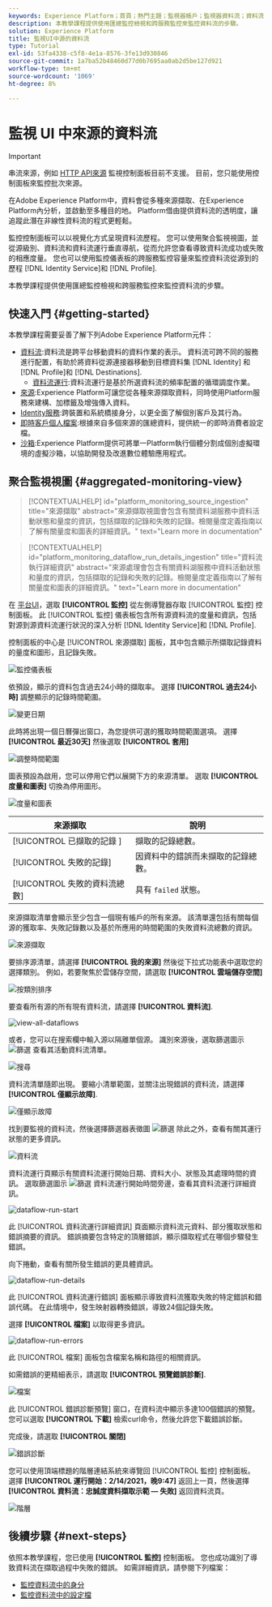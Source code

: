 ```yaml
---
keywords: Experience Platform；首頁；熱門主題；監視器帳戶；監視器資料流；資料流；源
description: 本教學課程提供使用匯總監控檢視和跨服務監控來監控資料流的步驟。
solution: Experience Platform
title: 監視UI中源的資料流
type: Tutorial
exl-id: 53fa4338-c5f8-4e1a-8576-3fe13d930846
source-git-commit: 1a7ba52b48460d77d0b7695aa0ab2d5be127d921
workflow-type: tm+mt
source-wordcount: '1069'
ht-degree: 8%

---
```


# 監視 UI 中來源的資料流

>[!IMPORTANT]
>
>串流來源，例如 [HTTP API來源](../../sources/connectors/streaming/http.md) 監視控制面板目前不支援。 目前，您只能使用控制面板來監控批次來源。

在Adobe Experience Platform中，資料會從多種來源擷取、在Experience Platform內分析，並啟動至多種目的地。 Platform借由提供資料流的透明度，讓追蹤此潛在非線性資料流的程式更輕鬆。

監控控制面板可以以視覺化方式呈現資料流歷程。 您可以使用聚合監視視圖，並從源級別、資料流和資料流運行垂直導航，從而允許您查看導致資料流成功或失敗的相應度量。 您也可以使用監控儀表板的跨服務監控容量來監控資料流從源到的歷程 [!DNL Identity Service]和 [!DNL Profile].

本教學課程提供使用匯總監控檢視和跨服務監控來監控資料流的步驟。

## 快速入門 {#getting-started}

本教學課程需要妥善了解下列Adobe Experience Platform元件：

* [資料流](../home.md):資料流是跨平台移動資料的資料作業的表示。 資料流可跨不同的服務進行配置，有助於將資料從源連接器移動到目標資料集 [!DNL Identity] 和 [!DNL Profile]和 [!DNL Destinations].
   * [資料流運行](../../sources/notifications.md):資料流運行是基於所選資料流的頻率配置的循環調度作業。
* [來源](../../sources/home.md):Experience Platform可讓您從各種來源擷取資料，同時使用Platform服務來建構、加標籤及增強傳入資料。
* [Identity服務](../../identity-service/home.md):跨裝置和系統橋接身分，以更全面了解個別客戶及其行為。
* [即時客戶個人檔案](../../profile/home.md):根據來自多個來源的匯總資料，提供統一的即時消費者設定檔。
* [沙箱](../../sandboxes/home.md):Experience Platform提供可將單一Platform執行個體分割成個別虛擬環境的虛擬沙箱，以協助開發及改進數位體驗應用程式。

## 聚合監視視圖 {#aggregated-monitoring-view}

>[!CONTEXTUALHELP]
>id="platform_monitoring_source_ingestion"
>title="來源擷取"
>abstract="來源擷取視圖會包含有關資料湖服務中資料活動狀態和量度的資訊，包括擷取的記錄和失敗的記錄。檢閱量度定義指南以了解有關量度和圖表的詳細資訊。"
>text="Learn more in documentation"

>[!CONTEXTUALHELP]
>id="platform_monitoring_dataflow_run_details_ingestion"
>title="資料流執行詳細資訊"
>abstract="來源處理會包含有關資料湖服務中資料活動狀態和量度的資訊，包括擷取的記錄和失敗的記錄。檢閱量度定義指南以了解有關量度和圖表的詳細資訊。"
>text="Learn more in documentation"

在 [平台UI](https://platform.adobe.com)，選取 **[!UICONTROL 監控]** 從左側導覽器存取 [!UICONTROL 監控] 控制面板。 此 [!UICONTROL 監控] 儀表板包含所有源資料流的度量和資訊，包括對源到源資料流運行狀況的深入分析 [!DNL Identity Service]和 [!DNL Profile].

控制面板的中心是 [!UICONTROL 來源擷取] 面板，其中包含顯示所擷取記錄資料的量度和圖形，且記錄失敗。

![監控儀表板](../assets/ui/monitor-sources/monitoring-dashboard.png)

依預設，顯示的資料包含過去24小時的擷取率。 選擇 **[!UICONTROL 過去24小時]** 調整顯示的記錄時間範圍。

![變更日期](../assets/ui/monitor-sources/change-date.png)

此時將出現一個日曆彈出窗口，為您提供可選的獲取時間範圍選項。 選擇 **[!UICONTROL 最近30天]** 然後選取 **[!UICONTROL 套用]**

![調整時間範圍](../assets/ui/monitor-sources/adjust-timeframe.png)

圖表預設為啟用，您可以停用它們以展開下方的來源清單。 選取 **[!UICONTROL 度量和圖表]** 切換為停用圖形。

![度量和圖表](../assets/ui/monitor-sources/metrics-graphs.png)

| 來源擷取 | 說明 |
| ---------------- | ----------- |
| [!UICONTROL 已擷取的記錄 ] | 擷取的記錄總數。 |
| [!UICONTROL 失敗的記錄] | 因資料中的錯誤而未擷取的記錄總數。 |
| [!UICONTROL 失敗的資料流總數] | 具有 `failed` 狀態。 |

來源擷取清單會顯示至少包含一個現有帳戶的所有來源。 該清單還包括有關每個源的獲取率、失敗記錄數以及基於所應用的時間範圍的失敗資料流總數的資訊。

![來源擷取](../assets/ui/monitor-sources/source-ingestion.png)

要排序源清單，請選擇 **[!UICONTROL 我的來源]** 然後從下拉式功能表中選取您的選擇類別。 例如，若要聚焦於雲儲存空間，請選取  **[!UICONTROL 雲端儲存空間]**

![按類別排序](../assets/ui/monitor-sources/sort-by-category.png)

要查看所有源的所有現有資料流，請選擇 **[!UICONTROL 資料流]**.

![view-all-dataflows](../assets/ui/monitor-sources/view-all-dataflows.png)

或者，您可以在搜索欄中輸入源以隔離單個源。 識別來源後，選取篩選圖示 ![篩選](../assets/ui/monitor-sources/filter.png) 查看其活動資料流清單。

![搜尋](../assets/ui/monitor-sources/search.png)

資料流清單隨即出現。 要縮小清單範圍，並關注出現錯誤的資料流，請選擇 **[!UICONTROL 僅顯示故障]**.

![僅顯示故障](../assets/ui/monitor-sources/show-failures-only.png)

找到要監視的資料流，然後選擇篩選器表徵圖 ![篩選](../assets/ui/monitor-sources/filter.png) 除此之外，查看有關其運行狀態的更多資訊。

![資料流](../assets/ui/monitor-sources/dataflow.png)

資料流運行頁顯示有關資料流運行開始日期、資料大小、狀態及其處理時間的資訊。 選取篩選圖示 ![篩選](../assets/ui/monitor-sources/filter.png) 資料流運行開始時間旁邊，查看其資料流運行詳細資訊。

![dataflow-run-start](../assets/ui/monitor-sources/dataflow-run-start.png)

此 [!UICONTROL 資料流運行詳細資訊] 頁面顯示資料流元資料、部分獲取狀態和錯誤摘要的資訊。 錯誤摘要包含特定的頂層錯誤，顯示擷取程式在哪個步驟發生錯誤。

向下捲動，查看有關所發生錯誤的更具體資訊。

![dataflow-run-details](../assets/ui/monitor-sources/dataflow-run-details.png)

此 [!UICONTROL 資料流運行錯誤] 面板顯示導致資料流獲取失敗的特定錯誤和錯誤代碼。 在此情境中，發生映射器轉換錯誤，導致24個記錄失敗。

選擇 **[!UICONTROL 檔案]** 以取得更多資訊。

![dataflow-run-errors](../assets/ui/monitor-sources/dataflow-run-errors.png)

此 [!UICONTROL 檔案] 面板包含檔案名稱和路徑的相關資訊。

如需錯誤的更精細表示，請選取 **[!UICONTROL 預覽錯誤診斷]**.

![檔案](../assets/ui/monitor-sources/files.png)

此 [!UICONTROL 錯誤診斷預覽] 窗口，在資料流中顯示多達100個錯誤的預覽。 您可以選取 **[!UICONTROL 下載]** 檢索curl命令，然後允許您下載錯誤診斷。

完成後，請選取 **[!UICONTROL 關閉]**

![錯誤診斷](../assets/ui/monitor-sources/error-diagnostics.png)

您可以使用頂端標題的階層連結系統來導覽回 [!UICONTROL 監控] 控制面板。 選擇 **[!UICONTROL 運行開始：2/14/2021，晚9:47]** 返回上一頁，然後選擇 **[!UICONTROL 資料流：忠誠度資料擷取示範 — 失敗]** 返回資料流頁。

![階層](../assets/ui/monitor-sources/breadcrumbs.png)

## 後續步驟 {#next-steps}

依照本教學課程，您已使用 **[!UICONTROL 監控]** 控制面板。 您也成功識別了導致資料流在擷取過程中失敗的錯誤。 如需詳細資訊，請參閱下列檔案：

* [監控資料流中的身分](./monitor-identities.md)
* [監控資料流中的設定檔](./monitor-profiles.md)
